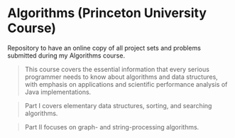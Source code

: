 # Algorithms (Princeton University Course)

Repository to have an online copy of all project sets and problems submitted during my Algorithms course.

> This course covers the essential information that every serious programmer needs to know about algorithms and data structures, with emphasis on applications and scientific performance analysis of Java implementations. 

> Part I covers elementary data structures, sorting, and searching algorithms. 

> Part II focuses on graph- and string-processing algorithms.
